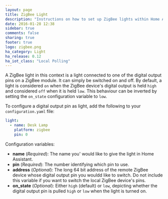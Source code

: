 ```yaml
---
layout: page
title: ZigBee Light
description: "Instructions on how to set up ZigBee lights within Home Assistant."
date: 2016-01-28 12:38
sidebar: true
comments: false
sharing: true
footer: true
logo: zigbee.png
ha_category: Light
ha_release: 0.12
ha_iot_class: "Local Polling"
---
```


A ZigBee light in this context is a light connected to one of the digital output pins on a ZigBee module. It can simply be switched on and off. By default, a light is considered `on` when the ZigBee device's digital output is held `high` and considered `off` when it is held `low`. This behaviour can be inverted by setting the `on_state` configuration variable to `low`.

To configure a digital output pin as light, add the following to your `configuration.yaml` file:

```yaml
light:
  - name: Desk Lamp
    platform: zigbee
    pin: 0
```

Configuration variables:

- **name** (*Required*): The name you' would like to give the light in Home Assistant.
- **pin** (*Required*): The number identifying which pin to use.
- **address** (*Optional*): The long 64 bit address of the remote ZigBee device whose digital output pin you wouldd like to switch. Do not include this variable if you want to switch the local ZigBee device's pins.
- **on_state** (*Optional*): Either `high` (default) or `low`, depicting whether the digital output pin is pulled `high` or `low` when the light is turned on.
